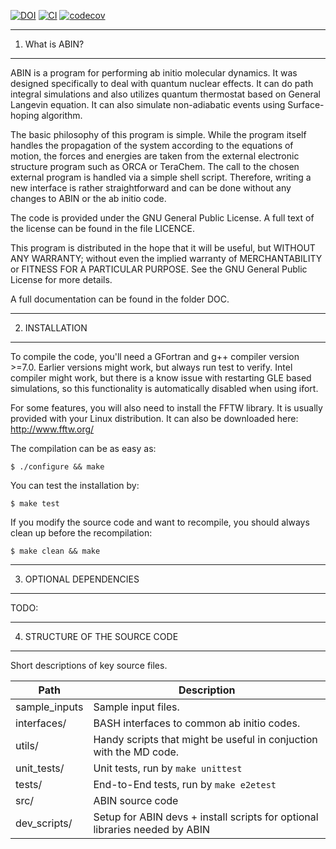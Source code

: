 [![DOI](https://zenodo.org/badge/28882168.svg)](https://zenodo.org/badge/latestdoi/28882168)
[![CI](https://github.com/PHOTOX/ABIN/workflows/GFortran%20CI/badge.svg?branch=master&event=push)](https://github.com/PHOTOX/ABIN/actions?query=workflow%3A%22GFortran+CI%22)
[![codecov](https://codecov.io/gh/PHOTOX/ABIN/branch/master/graph/badge.svg)](https://codecov.io/gh/PHOTOX/ABIN)

----------------
1. What is ABIN?
----------------

ABIN is a program for performing ab initio molecular dynamics.
It was designed specifically to deal with quantum nuclear effects.
It can do path integral simulations and also utilizes quantum thermostat based on General Langevin equation.
It can also simulate non-adiabatic events using Surface-hoping algorithm.

The basic philosophy of this program is simple.
While the program itself handles the propagation of the system according to the equations of motion,
the forces and energies are taken from the external electronic structure program such as ORCA or TeraChem.
The call to the chosen external program is handled via a simple shell script.
Therefore, writing a new interface is rather straightforward
and can be done without any changes to ABIN or the ab initio code.

The code is provided under the GNU General Public License.
A full text of the license can be found in the file LICENCE.

 This program is distributed in the hope that it will be useful,
 but WITHOUT ANY WARRANTY; without even the implied warranty of
 MERCHANTABILITY or FITNESS FOR A PARTICULAR PURPOSE.  See the
 GNU General Public License for more details.

A full documentation can be found in the folder DOC.

---------------
2. INSTALLATION
---------------
To compile the code, you'll need a GFortran and g++ compiler version >=7.0.
Earlier versions might work, but always run test to verify.
Intel compiler might work, but there is a know issue with restarting
GLE based simulations, so this functionality is automatically disabled
when using ifort.

For some features, you will also need to install the FFTW library.
It is usually provided with your Linux distribution.
It can also be downloaded here: http://www.fftw.org/

The compilation can be as easy as:

`$ ./configure && make`

You can test the installation by:

`$ make test`

If you modify the source code and want to recompile,
you should always clean up before the recompilation:

`$ make clean && make`


-------------------------------
3. OPTIONAL DEPENDENCIES
-------------------------------
TODO:

-------------------------------
4. STRUCTURE OF THE SOURCE CODE
-------------------------------

Short descriptions of key source files.

| Path     | Description |
|----------|-------------|
| sample_inputs   | Sample input files. |
| interfaces/     | BASH interfaces to common ab initio codes. |
| utils/          | Handy scripts that might be useful in conjuction with the MD code. |
| unit_tests/     | Unit tests, run by `make unittest`
| tests/          | End-to-End tests, run by `make e2etest`
| src/            | ABIN source code
| dev_scripts/    | Setup for ABIN devs + install scripts for optional libraries needed by ABIN

